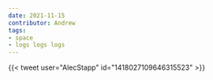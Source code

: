 ```yaml
---
date: 2021-11-15
contributor: Andrew
tags:
- space
- logs logs logs
---
```


{{< tweet user="AlecStapp" id="1418027109646315523" >}}
